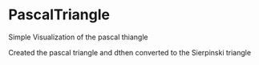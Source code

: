 # PascalTriangle
Simple Visualization of the pascal thiangle

Created the pascal triangle and dthen converted to the Sierpinski triangle
